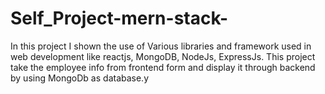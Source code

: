 # Self_Project-mern-stack-
In this project I shown the use of Various libraries and framework used in web development like reactjs, MongoDB, NodeJs, ExpressJs. This project take the employee info from frontend form and display it through backend by using MongoDb as database.y 
